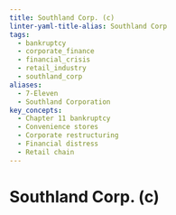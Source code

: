 ```yaml
---
title: Southland Corp. (c)
linter-yaml-title-alias: Southland Corp
tags:
  - bankruptcy
  - corporate_finance
  - financial_crisis
  - retail_industry
  - southland_corp
aliases:
  - 7-Eleven
  - Southland Corporation
key_concepts:
  - Chapter 11 bankruptcy
  - Convenience stores
  - Corporate restructuring
  - Financial distress
  - Retail chain
---
```


# Southland Corp. (c)
